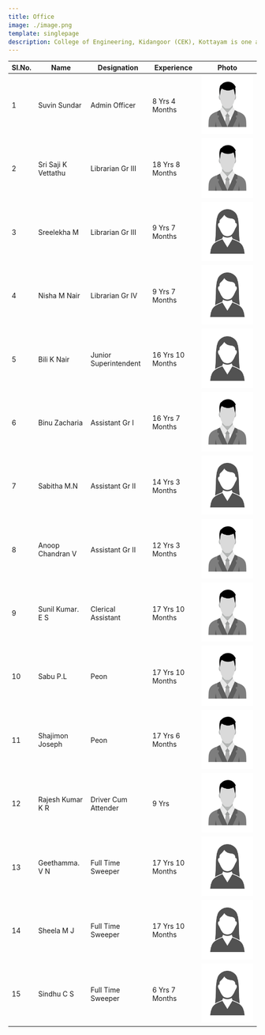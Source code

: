 ```yaml
---
title: Office
image: ./image.png
template: singlepage
description: College of Engineering, Kidangoor (CEK), Kottayam is one among the premier institutions in the state. The college is governed by the Co-operative Academy of Professional Education established by the Government of Kerala. The admissions are based on the rank obtained by the students in the State Entrance examinations and functioning of the college is according to the rules and regulations formulated by the Government of Kerala.
---
```



| Sl.No. | Name | Designation | Experience | Photo |
|--------|---------------------|-----------------------|------------------|-------|
| 1 | Suvin Sundar | Admin Officer | 8 Yrs 4 Months |![img](male.jpg)  |
| 2 | Sri Saji K Vettathu | Librarian Gr III | 18 Yrs 8 Months | ![img](male.jpg)  |
| 3 | Sreelekha M | Librarian Gr III | 9 Yrs 7 Months | ![img](female.jpg)  |
| 4 | Nisha M Nair | Librarian Gr IV | 9 Yrs 7 Months | ![img](female.jpg)  |
| 5 | Bili K Nair | Junior Superintendent | 16 Yrs 10 Months | ![img](female.jpg)  |
| 6 | Binu Zacharia | Assistant Gr I | 16 Yrs 7 Months | ![img](male.jpg)  |
| 7 | Sabitha M.N | Assistant Gr II | 14 Yrs 3 Months | ![img](female.jpg)  |
| 8 | Anoop Chandran V | Assistant Gr II | 12 Yrs 3 Months | ![img](male.jpg)  |
| 9 | Sunil Kumar. E S | Clerical Assistant | 17 Yrs 10 Months | ![img](male.jpg)  |
| 10 | Sabu P.L | Peon | 17 Yrs 10 Months | ![img](male.jpg)  |
| 11 | Shajimon Joseph | Peon | 17 Yrs 6 Months | ![img](male.jpg)  |
| 12 | Rajesh Kumar K R | Driver Cum Attender | 9 Yrs | ![img](male.jpg)  |
| 13 | Geethamma. V N | Full Time Sweeper | 17 Yrs 10 Months | ![img](female.jpg)  |
| 14 | Sheela M J | Full Time Sweeper | 17 Yrs 10 Months | ![img](female.jpg)  |
| 15 | Sindhu C S | Full Time Sweeper | 6 Yrs 7 Months | ![img](female.jpg)  |
